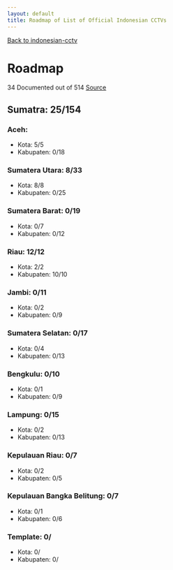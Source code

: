 ```yaml
---
layout: default
title: Roadmap of List of Official Indonesian CCTVs
---
```

[Back to indonesian-cctv](indonesian-cctv)
# Roadmap
34 Documented out of 514
[Source](https://id.wikipedia.org/wiki/Daftar_kabupaten_dan_kota_di_Indonesia)

## Sumatra: 25/154
### Aceh:
* Kota: 5/5
* Kabupaten: 0/18

### Sumatera Utara: 8/33
* Kota: 8/8
* Kabupaten: 0/25

### Sumatera Barat: 0/19
* Kota: 0/7
* Kabupaten: 0/12

### Riau: 12/12
* Kota: 2/2
* Kabupaten: 10/10

### Jambi: 0/11
* Kota: 0/2
* Kabupaten: 0/9

### Sumatera Selatan: 0/17
* Kota: 0/4
* Kabupaten: 0/13

### Bengkulu: 0/10
* Kota: 0/1
* Kabupaten: 0/9

### Lampung: 0/15
* Kota: 0/2
* Kabupaten: 0/13

### Kepulauan Riau: 0/7
* Kota: 0/2
* Kabupaten: 0/5

### Kepulauan Bangka Belitung: 0/7
* Kota: 0/1
* Kabupaten: 0/6

### Template: 0/
* Kota: 0/
* Kabupaten: 0/